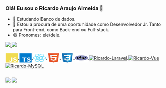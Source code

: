 ### Olá! Eu sou o Ricardo Araujo Almeida 👋

- 🌱 Estudando Banco de dados.
- 👯 Estou a procura de uma oportunidade como Desenvolvedor Jr. Tanto para Front-end, como Back-end ou Full-stack.
- 😄 Pronomes: ele/dele.

<div>
   <a href="https://github.com/nikurida">
   <img height="150em" src="https://github-readme-stats.vercel.app/api?username=nikurida&hide=stars&count_private=true&show_icons=true&theme=dark">
   <img height="150em" src="https://github-readme-stats.vercel.app/api/top-langs/?username=nikurida&layout=compact&theme=dark">
</div>

<div style="display: inline_block"><br>
  <img align="center" alt="Ricardo-Js" height="30" width="40" src="https://raw.githubusercontent.com/devicons/devicon/master/icons/javascript/javascript-plain.svg">
  <img align="center" alt="Ricardo-Ts" height="30" width="40" src="https://raw.githubusercontent.com/devicons/devicon/master/icons/typescript/typescript-plain.svg">
  <img align="center" alt="Ricardo-React" height="30" width="40" src="https://raw.githubusercontent.com/devicons/devicon/master/icons/react/react-original.svg">
  <img align="center" alt="Ricardo-HTML" height="30" width="40" src="https://raw.githubusercontent.com/devicons/devicon/master/icons/html5/html5-original.svg">
  <img align="center" alt="Ricardo-CSS" height="30" width="40" src="https://raw.githubusercontent.com/devicons/devicon/master/icons/css3/css3-original.svg">
  <img align="center" alt="Ricardo-Php" height="30" width="40" src="https://raw.githubusercontent.com/devicons/devicon/master/icons/php/php-original.svg">
  <img align="center" alt="Ricardo-Laravel" height="30" width="40" src="https://cdn.jsdelivr.net/gh/devicons/devicon/icons/laravel/laravel-plain.svg">
  <img align="center" alt="Ricardo-Vue" height="30" width="40" src="https://cdn.jsdelivr.net/gh/devicons/devicon/icons/vuejs/vuejs-original.svg">
  <img align="center" alt="Ricardo-MySQL" height="30" width="40" src="https://cdn.jsdelivr.net/gh/devicons/devicon/icons/mysql/mysql-original.svg">
</div>

 ##

<div> 
  <a href = "mailto:rikurida@gmail.com"><img src="https://img.shields.io/badge/-Gmail-%23333?style=for-the-badge&logo=gmail&logoColor=white" target="_blank"></a>
  <a href="https://www.linkedin.com/in/nikurida/" target="_blank"><img src="https://img.shields.io/badge/-LinkedIn-%230077B5?style=for-the-badge&logo=linkedin&logoColor=white" target="_blank"></a>  
</div>



